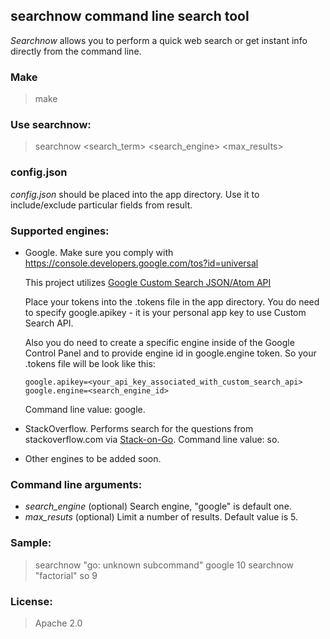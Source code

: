 ## searchnow command line search tool
*Searchnow* allows you to perform a quick web search or get instant info directly from the command line. 

### Make
> make

### Use searchnow:
> searchnow <search_term> <search_engine> <max_results>

### config.json
*config.json* should be placed into the app directory. Use it to include/exclude particular fields from result.

### Supported engines:
- Google. Make sure you comply with https://console.developers.google.com/tos?id=universal
  
  This project utilizes [Google Custom Search JSON/Atom API](https://developers.google.com/custom-search/json-api/v1/overview)
  
  Place your tokens into the .tokens file in the app directory. You do need to specify google.apikey - it is your personal app key to use Custom Search API.
  
  Also you do need to create a specific engine inside of the Google Control Panel and to provide engine id in google.engine token.
  So your .tokens file will be look like this:
  ````
  google.apikey=<your_api_key_associated_with_custom_search_api>
  google.engine=<search_engine_id>
  ````
  Command line value: google.
- StackOverflow. Performs search for the questions from stackoverflow.com via [Stack-on-Go](https://github.com/laktek/Stack-on-Go).
  Command line value: so.  
- Other engines to be added soon.

### Command line arguments:
- *search_engine* (optional)   Search engine, "google" is default one.
- *max_resuts* (optional)      Limit a number of results. Default value is 5.  

### Sample:
> searchnow "go: unknown subcommand" google 10
> searchnow "factorial" so 9

### License:
> Apache 2.0
                                        

